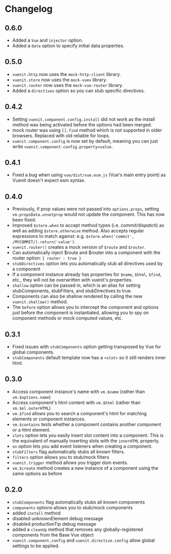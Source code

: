 # Changelog

## 0.6.0
- Added a `Vue` and `injector` option.
- Added a `data` option to specify initial data properties.

## 0.5.0
- `vuenit.http` now uses the `mock-http-client` library.
- `vuenit.store` now uses the `mock-vuex` library.
- `vuenit.router` now uses the `mock-vue-router` library.
- Added a `directives` option so you can stub specific directives.

## 0.4.2
- Setting `vuenit.component.config.install` did not work as the install method was being activated before the options had been merged.
- mock router was using `[].find` method which is not supported in older browsers. Replaced with old reliable for loops.
- `vuenit.component.config` is now set by default, meaning you can just write `vuenit.component.config.property=value`.

## 0.4.1
- Fixed a bug when using `vue/dist/vue.esm.js` (Vue's main entry point) as Vuenit doesn't expect esm syntax.

## 0.4.0
- Previously, if prop values were not passed into `options.props`, setting `vm.propsData.unsetprop` would not update the component. This has now been fixed.
- Improved `$store.when` to accept method types (i.e. *commit/dispatch*) as well as adding `$store.otherwise` method. Also accepts regular expressions to match against: e.g. `$store.when('commit', /MYCOMMIT/).return('value')`.
- `vuenit.router()` creates a mock version of `$route` and `$router`.
- Can automatically inject $route and $router into a component with the router option: `{ router : true }`  
- `stubDirectives` option lets you automatically stub all directives used by a component
- If a component instance already has properties for `$name`, `$html`, `$find`, etc., they will not be overwritten with vuenit's properties.
- `shallow` option can be passed in, which is an alias for setting stubComponents, stubFilters, and stubDirectives to true.
- Components can also be shallow rendered by calling the new `vuenit.shallow()` method.
- The `before` option allows you to intercept the component and options just before the component is instantiated, allowing you to spy on component methods or mock computed values, etc.

## 0.3.1
- Fixed issues with `stubComponents` option getting transposed by Vue for global components.
- `stubComponents` default template now has a `<slot>` so it still renders inner html.

## 0.3.0
- Access component instance's name with `vm.$name` (rather than `vm.$options.name`)  
- Access component's html content with `vm.$html` (rather than `vm.$el.outerHTML`)
- `vm.$find` allows you to search a component's html for matching elements or component instances.
- `vm.$contains` tests whether a component contains another component or a html element.
- `slots` option lets you easily insert slot content into a component. This is the equivalent of manually inserting slots with the `innerHTML` property.
- `on` option lets you add event listeners when creating a component.
- `stubFilters` flag automatically stubs all *known* filters.
- `filters` option allows you to stub/mock filters
- `vuenit.trigger` method allows you trigger dom events.
- `vm.$create` method creates a new instance of a component using the same options as before

## 0.2.0
- `stubComponents` flag automatically stubs all *known* components  
- `components` options allows you to stub/mock components  
- added `install` method  
- disabled unknownElement debug message  
- disabled productionTip debug message  
- added a `cleanUp` method that removes any globally-registered components from the Base Vue object  
- `vuenit.component.config` and `vuenit.directive.config` allow global settings to be applied.  
